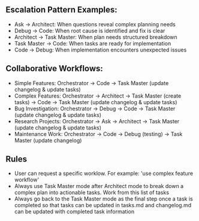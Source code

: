 ## Escalation Pattern Examples:

- Ask → Architect: When questions reveal complex planning needs
- Debug → Code: When root cause is identified and fix is clear
- Architect → Task Master: When plan needs structured breakdown
- Task Master → Code: When tasks are ready for implementation
- Code → Debug: When implementation encounters unexpected issues

## Collaborative Workflows:

- Simple Features: Orchestrator → Code → Task Master (update changelog & update tasks)
- Complex Features: Orchestrator → Architect → Task Master (create tasks) → Code → Task Master (update changelog & update tasks)
- Bug Investigation: Orchestrator → Debug → Code → Task Master (update changelog & update tasks)
- Research Projects: Orchestrator → Ask → Architect → Task Master (update changelog & update tasks)
- Maintenance Work: Orchestrator → Code → Debug (testing) → Task Master (update changelog)

## Rules

- User can request a specific worklow. For example: 'use complex feature workflow'
- Always use Task Master mode after Architect mode to break down a complex plan into actionable tasks. Work from this list of tasks
- Always go back to the Task Master mode as the final step once a task is completed so that tasks can be updated in tasks.md and changelog.md can be updated with completed task information
